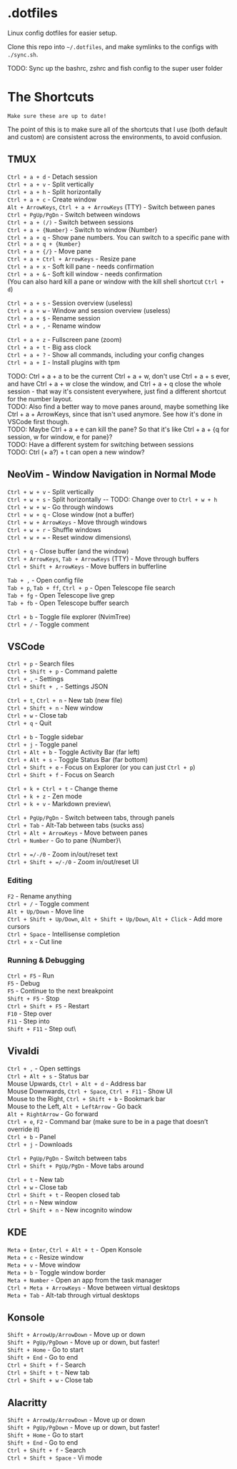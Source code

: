 # .dotfiles
Linux config dotfiles for easier setup.

Clone this repo into `~/.dotfiles`, and make symlinks to the configs with `./sync.sh`.

TODO: Sync up the bashrc, zshrc and fish config to the super user folder

# The Shortcuts
`Make sure these are up to date!`

The point of this is to make sure all of the shortcuts that I use (both default and custom) are consistent across the environments, to avoid confusion.

## TMUX
`Ctrl + a + d` - Detach session\
`Ctrl + a + v` - Split vertically\
`Ctrl + a + h` - Split horizontally\
`Ctrl + a + c` - Create window\
`Alt + ArrowKeys`, `Ctrl + a + ArrowKeys` (TTY) - Switch between panes\
`Ctrl + PgUp/PgDn` - Switch between windows\
`Ctrl + a + (/)` - Switch between sessions\
`Ctrl + a + {Number}` - Switch to window {Number}\
`Ctrl + a + q` - Show pane numbers. You can switch to a specific pane with `Ctrl + a + q + {Number}`\
`Ctrl + a + {/}` - Move pane\
`Ctrl + a + Ctrl + ArrowKeys` - Resize pane\
`Ctrl + a + x` - Soft kill pane - needs confirmation\
`Ctrl + a + &` - Soft kill window - needs confirmation\
(You can also hard kill a pane or window with the kill shell shortcut `Ctrl + d`)

`Ctrl + a + s` - Session overview (useless)\
`Ctrl + a + w` - Window and session overview (useless)\
`Ctrl + a + $` - Rename session\
`Ctrl + a + ,` - Rename window

`Ctrl + a + z` - Fullscreen pane (zoom)\
`Ctrl + a + t` - Big ass clock\
`Ctrl + a + ?` - Show all commands, including your config changes\
`Ctrl + a + I` - Install plugins with tpm

TODO: Ctrl + a + a to be the current Ctrl + a + w, don't use Ctrl + a + s ever, and have Ctrl + a + w close the window, and Ctrl + a + q close the whole session - that way it's consistent everywhere, just find a different shortcut for the number layout.\
TODO: Also find a better way to move panes around, maybe something like Ctrl + a + ArrowKeys, since that isn't used anymore. See how it's done in VSCode first though.\
TODO: Maybe Ctrl + a + e can kill the pane? So that it's like Ctrl + a + {q for session, w for window, e for pane}?\
TODO: Have a different system for switching between sessions\
TODO: Ctrl (+ a?) + t can open a new window?

## NeoVim - Window Navigation in Normal Mode
`Ctrl + w + v` - Split vertically\
`Ctrl + w + s` - Split horizontally -- TODO: Change over to `Ctrl + w + h`\
`Ctrl + w + w` - Go through windows\
`Ctrl + w + q` - Close window (not a buffer)\
`Ctrl + w + ArrowKeys` - Move through windows\
`Ctrl + w + r` - Shuffle windows\
`Ctrl + w + =` - Reset window dimensions\

`Ctrl + q` - Close buffer (and the window)\
`Ctrl + ArrowKeys`, `Tab + ArrowKeys` (TTY) - Move through buffers\
`Ctrl + Shift + ArrowKeys` - Move buffers in bufferline

`Tab + ,` - Open config file\
`Tab + p`, `Tab + ff`, `Ctrl + p` - Open Telescope file search\
`Tab + fg` - Open Telescope live grep\
`Tab + fb` - Open Telescope buffer search

`Ctrl + b` - Toggle file explorer (NvimTree)\
`Ctrl + /` - Toggle comment

## VSCode

`Ctrl + p` - Search files\
`Ctrl + Shift + p` - Command palette\
`Ctrl + ,` - Settings\
`Ctrl + Shift + ,` - Settings JSON

`Ctrl + t`, `Ctrl + n` - New tab (new file)\
`Ctrl + Shift + n` - New window\
`Ctrl + w` - Close tab\
`Ctrl + q` - Quit

`Ctrl + b` - Toggle sidebar\
`Ctrl + j` - Toggle panel\
`Ctrl + Alt + b` - Toggle Activity Bar (far left)\
`Ctrl + Alt + s` - Toggle Status Bar (far bottom)\
`Ctrl + Shift + e` - Focus on Explorer (or you can just `Ctrl + p`)\
`Ctrl + Shift + f` - Focus on Search

`Ctrl + k + Ctrl + t` - Change theme\
`Ctrl + k + z` - Zen mode\
`Ctrl + k + v` - Markdown preview\

`Ctrl + PgUp/PgDn` - Switch between tabs, through panels\
`Ctrl + Tab` - Alt-Tab between tabs (sucks ass)\
`Ctrl + Alt + ArrowKeys` - Move between panes\
`Ctrl + Number` - Go to pane {Number}\

`Ctrl + =/-/0` - Zoom in/out/reset text\
`Ctrl + Shift + =/-/0` - Zoom in/out/reset UI


### Editing

`F2` - Rename anything\
`Ctrl + /` - Toggle comment\
`Alt + Up/Down` - Move line\
`Ctrl + Shift + Up/Down`, `Alt + Shift + Up/Down`, `Alt + Click` - Add more cursors\
`Ctrl + Space` - Intellisense completion\
`Ctrl + x` - Cut line

### Running & Debugging

`Ctrl + F5` - Run\
`F5` - Debug\
`F5` - Continue to the next breakpoint\
`Shift + F5` - Stop\
`Ctrl + Shift + F5` - Restart\
`F10` - Step over\
`F11` - Step into\
`Shift + F11` - Step out\

## Vivaldi

`Ctrl + ,` - Open settings\
`Ctrl + Alt + s` - Status bar\
Mouse Upwards, `Ctrl + Alt + d` - Address bar\
Mouse Downwards, `Ctrl + Space`, `Ctrl + F11` - Show UI\
Mouse to the Right, `Ctrl + Shift + b` - Bookmark bar\
Mouse to the Left, `Alt + LeftArrow` - Go back\
`Alt + RightArrow` - Go forward\
`Ctrl + e`, `F2` - Command bar (make sure to be in a page that doesn’t override it)\
`Ctrl + b` - Panel\
`Ctrl + j` - Downloads

`Ctrl + PgUp/PgDn` - Switch between tabs\
`Ctrl + Shift + PgUp/PgDn` - Move tabs around

`Ctrl + t` - New tab\
`Ctrl + w` - Close tab\
`Ctrl + Shift + t` - Reopen closed tab\
`Ctrl + n` - New window\
`Ctrl + Shift + n` - New incognito window

## KDE
`Meta + Enter`, `Ctrl + Alt + t` - Open Konsole\
`Meta + c` - Resize window\
`Meta + v` - Move window\
`Meta + b` - Toggle window border\
`Meta + Number` - Open an app from the task manager\
`Ctrl + Meta + ArrowKeys` - Move between virtual desktops\
`Meta + Tab` - Alt-tab through virtual desktops

## Konsole
`Shift + ArrowUp/ArrowDown` - Move up or down\
`Shift + PgUp/PgDown` - Move up or down, but faster!\
`Shift + Home` - Go to start\
`Shift + End` - Go to end\
`Ctrl + Shift + f` - Search\
`Ctrl + Shift + t` - New tab\
`Ctrl + Shift + w` - Close tab

## Alacritty
`Shift + ArrowUp/ArrowDown` - Move up or down\
`Shift + PgUp/PgDown` - Move up or down, but faster!\
`Shift + Home` - Go to start\
`Shift + End` - Go to end\
`Ctrl + Shift + f` - Search\
`Ctrl + Shift + Space` - Vi mode